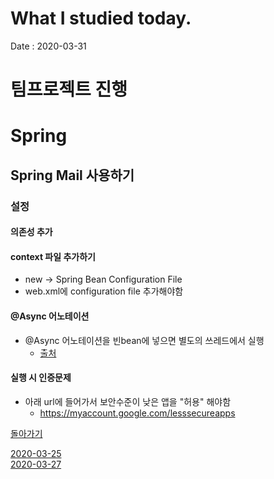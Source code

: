 # What I studied today.
Date : 2020-03-31

# 팀프로젝트 진행
# Spring
## Spring Mail 사용하기
### 설정
#### 의존성 추가

#### context 파일 추가하기
- new -> Spring Bean Configuration File
- web.xml에 configuration file 추가해야함
#### @Async 어노테이션
- @Async 어노테이션을 빈bean에 넣으면 별도의 쓰레드에서 실행
    - [출처](https://springboot.tistory.com/38 )

#### 실행 시 인증문제
- 아래 url에 들어가서 보안수준이 낮은 앱을 "허용" 해야함
    - https://myaccount.google.com/lesssecureapps




[돌아가기](../README.md)  

[2020-03-25](whatIStudied_200325.md)  
[2020-03-27](whatIStudied_200327.md)  














